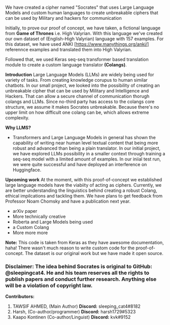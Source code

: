We have created a cipher named "Socrates" that uses Large Language Models and custom human languages to create unbreakable ciphers that can be used by Military and hackers for communication

Initially, to prove our proof of concept, we have taken, a fictional language from **Game of Thrones** i.e. High Valyrian. With this language we've created our own dataset of (English-High Valyrian) language with 157 examples. For this dataset, we have used ANKI [https://www.manythings.org/anki/] referennce examples and translated them into High Valyrian. 

Followed that, we used Keras seq-seq transformer based translation module to create a custom language translator **(Colangs)**. 

**Introduction**
Large Language Models (LLMs) are widely being used for variety of tasks. From creating knowledge corupus to human similar chatbots. In our small project, we looked into the possibility of creating an unbreakable cipher that can be used by Military and Intelligence and Hackers. That can allow a secure channel of communication thorugh colangs and LLMs. Since no-third party has access to the colangs core structure, we assume it makes Socrates unbreakable. Because there's no upper limit on how difficult one colang can be, which allows extreme complexity. 

**Why LLMS?**
- Transformers and Large Language Models in general has shown the capability of writing near human level textual content that being more robust and advanced than being a plain translator. In our initial project, we have explored LLMs possibility in a smaller context through training a seq-seq model with a limited amount of examples. In our iniial test run, we were quite successful and have deployed an interference on Huggingface. 

**Upcoming work**
At the moment, with this proof-of-concept we established large language models have the viabiity of acting as ciphers. Currently, we are better understanding the linguistics behind creating a robust Colang, ethical impilcations and tackling them. We have plans to get feedback from Professor Noam Chomsky and have a publication next year.
<ul>
       <li>arXiv paper</li>
       <li>More technically creative</li>
       <li>Roberta and Large Models being used</li>
       <li>a Custom Colang</li>
       <li>More more more</li>
</ul>

**Note:** This code is taken from Keras as they have awesome documentation, haha! There wasn't much reason to write custom code for the proof-of-concept. The dataset is our original work but we have made it open source. 

### Disclaimer: The idea behind Socrates is original to GitHub: @sleepingcat4. He and his team reserves all the rights to publish papers and conduct further research. Anything else will be a violation of copyright law. 

**Contributors:**
1. TAWSIF AHMED, (Main Author) **Discord:** sleeping_cat4#8182
2. Harsh, (Co-author/programmer) **Discord:** harsh1729#5323
3. Kaapo Kontinen (Co-author/Linguist) **Discord:** kvk#9152
